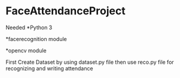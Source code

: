 # FaceAttendanceProject

Needed 
*Python 3 

*facerecognition module

*opencv module

First Create Dataset by using dataset.py file
then use reco.py file for recognizing and writing attendance 
